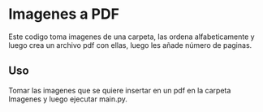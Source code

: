 <h1> Imagenes a PDF</h1>
Este codigo toma imagenes de una carpeta, las ordena alfabeticamente y luego crea un archivo pdf con ellas, luego les añade número de paginas.
<h2>Uso</h2>
Tomar las imagenes que se quiere insertar en un pdf en la carpeta Imagenes y luego ejecutar main.py. 
